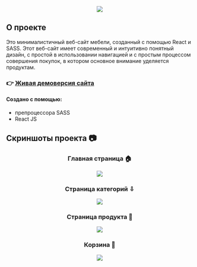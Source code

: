 <div align='center'><img src='https://github.com/AnnaRadko163/online-furniture-store/assets/72429604/b650942c-2e1d-4cb7-b42a-2b93e71008c9'/></div>

<h2>О проекте</h2>

<p>Это минималистичный веб-сайт мебели, созданный с помощью React и SASS. Этот веб-сайт имеет современный и интуитивно понятный дизайн, с простой в использовании навигацией и с простым процессом совершения покупок, в котором основное внимание уделяется продуктам.</p>

### :point_right: [Живая демоверсия сайта](https://annaradko163.github.io/online-furniture-store/)

#### Создано с помощью:
+ препроцессора SASS
+ React JS


<h2>Скриншоты проекта &#128247; </h2>


<h3 align='center'>Главная страница &#127968;</h3> 
<div align='center'><img src='https://github.com/AnnaRadko163/online-furniture-store/assets/72429604/783ccef3-3ac1-4787-a9b9-dccfa73d4eff'/></div>
<h3 align='center'>Страница категорий &#8681;</h3> 
<div align='center'><img src='https://github.com/AnnaRadko163/online-furniture-store/assets/72429604/1cff284d-5965-4453-919f-e389dd1bd8e5'/></div>
<h3 align='center'>Страница продукта &#127873;</h3> 
<div align='center'><img src='https://github.com/AnnaRadko163/online-furniture-store/assets/72429604/5684a932-7e6e-4849-b4f0-f9f1dc831b16'/></div>
<h3 align='center'>Корзина &#128184;</h3> 
<div align='center'><img src='https://github.com/AnnaRadko163/online-furniture-store/assets/72429604/b99384db-fd0e-4d4d-bf4e-ea49b86a728b'/></div>

